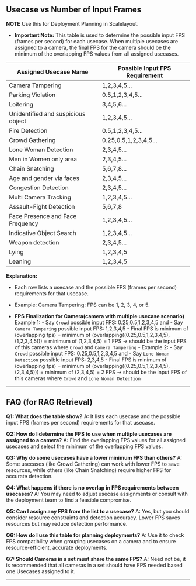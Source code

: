 ## Usecase vs Number of Input Frames

**NOTE** Use this for Deployment Planning in Scalelayout.


- **Important Note:** This table is used to determine the possible input FPS (frames per second) for each usecase. When multiple usecases are assigned to a camera, the final FPS for the camera should be the minimum of the overlapping FPS values from all assigned usecases.

| Assigned Usecase Name             | Possible Input FPS Requirement      |
|-----------------------------------|------------------------------|
| Camera Tampering                  | 1,2,3,4,5...                 | <!-- Camera Tampering: FPS can be 1,2,3,4,5... -->
| Parking Violation                 | 0.5,1,2,3,4,5...             | <!-- Parking Violation: FPS can be 0.5,1,2,3,4,5... -->
| Loitering                         | 3,4,5,6...                   | <!-- Loitering: FPS can be 3,4,5,6... -->
| Unidentified and suspicious object| 1,2,3,4,5...                 | <!-- Unidentified and suspicious object: FPS can be 1,2,3,4,5... -->
| Fire Detection                    | 0.5,1,2,3,4,5...             | <!-- Fire Detection: FPS can be 0.5,1,2,3,4,5... -->
| Crowd Gathering                   | 0.25,0.5,1,2,3,4,5...        | <!-- Crowd Gathering: FPS can be 0.25,0.5,1,2,3,4,5... -->
| Lone Woman Detection              | 2,3,4,5...                   | <!-- Lone Woman Detection: FPS can be 2,3,4,5... -->
| Men in Women only area            | 2,3,4,5...                   | <!-- Men in Women only area: FPS can be 2,3,4,5... -->
| Chain Snatching                   | 5,6,7,8...                   | <!-- Chain Snatching: FPS can be 5,6,7,8... -->
| Age and gender via faces          | 2,3,4,5...                   | <!-- Age and gender via faces: FPS can be 2,3,4,5... -->
| Congestion Detection              | 2,3,4,5...                   | <!-- Congestion Detection: FPS can be 2,3,4,5... -->
| Multi Camera Tracking             | 1,2,3,4,5...                 | <!-- Multi Camera Tracking: FPS can be 1,2,3,4,5... -->
| Assault-Fight Detection           | 5,6,7,8                      | <!-- Assault-Fight Detection: FPS can be 5,6,7,8 -->
| Face Presence and Face Frequency  | 1,2,3,4,5...                 | <!-- Face Presence and Face Frequency: FPS can be 1,2,3,4,5... -->
| Indicative Object Search          | 1,2,3,4,5...                 | <!-- Indicative Object Search: FPS can be 1,2,3,4,5... -->
| Weapon detection                  | 2,3,4,5...                   | <!-- Weapon detection: FPS can be 2,3,4,5... -->
| Lying                             | 1,2,3,4,5                    | <!-- Lying: FPS can be 1,2,3,4,5 -->
| Leaning                           | 1,2,3,4,5                    | <!-- Leaning: FPS can be 1,2,3,4,5 -->

**Explanation:**
- Each row lists a usecase and the possible FPS (frames per second) requirements for that usecase.
- Example: Camera Tampering: FPS can be 1, 2, 3, 4, or 5.

- **FPS Finalization for Camera(camera with multiple usecase scenario)** Example 1:
        - Say `Crowd` possible input FPS: 0.25,0.5,1,2,3,4,5 and
        - Say `Camera Tampering` possible input FPS: 1,2,3,4,5
        - Final FPS is minimum of (overlapping fps) = minimum of (overlapping((0.25,0.5,1,2,3,4,5),(1,2,3,4,5))) = minimum of (1,2,3,4,5) = 1 FPS -> should be the input FPS of this cameras where `Crowd` and  `Camera Tampering`
      - Example 2:
        - Say `Crowd` possible input FPS: 0.25,0.5,1,2,3,4,5 and
        - Say `Lone Woman Detection` possible input FPS: 2,3,4,5
        - Final FPS is minimum of (overlapping fps) = minimum of (overlapping((0.25,0.5,1,2,3,4,5),(2,3,4,5))) = minimum of (2,3,4,5) = 2 FPS -> should be the input FPS of this cameras where `Crowd` and  `Lone Woman Detection`

---

## FAQ (for RAG Retrieval)

**Q1: What does the table show?**
A: It lists each usecase and the possible input FPS (frames per second) requirements for that usecase.

**Q2: How do I determine the FPS to use when multiple usecases are assigned to a camera?**
A: Find the overlapping FPS values for all assigned usecases and select the minimum of the overlapping FPS values.

**Q3: Why do some usecases have a lower minimum FPS than others?**
A: Some usecases (like Crowd Gathering) can work with lower FPS to save resources, while others (like Chain Snatching) require higher FPS for accurate detection.

**Q4: What happens if there is no overlap in FPS requirements between usecases?**
A: You may need to adjust usecase assignments or consult with the deployment team to find a feasible compromise.

**Q5: Can I assign any FPS from the list to a usecase?**
A: Yes, but you should consider resource constraints and detection accuracy. Lower FPS saves resources but may reduce detection performance.

**Q6: How do I use this table for planning deployments?**
A: Use it to check FPS compatibility when grouping usecases on a camera and to ensure resource-efficient, accurate deployments.

**Q7: Should Cameras in a set must share the same FPS?**
A: Need not be, it is recommended that all cameras in a set should have FPS needed based one Usecases assigned to it.

---